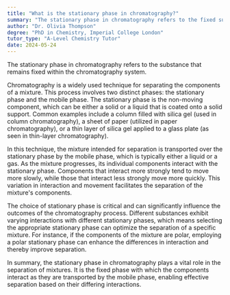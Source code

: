 ```yaml
---
title: "What is the stationary phase in chromatography?"
summary: "The stationary phase in chromatography refers to the fixed substance within the chromatography system that aids in the separation of components during the analysis process."
author: "Dr. Olivia Thompson"
degree: "PhD in Chemistry, Imperial College London"
tutor_type: "A-Level Chemistry Tutor"
date: 2024-05-24
---
```


The stationary phase in chromatography refers to the substance that remains fixed within the chromatography system.

Chromatography is a widely used technique for separating the components of a mixture. This process involves two distinct phases: the stationary phase and the mobile phase. The stationary phase is the non-moving component, which can be either a solid or a liquid that is coated onto a solid support. Common examples include a column filled with silica gel (used in column chromatography), a sheet of paper (utilized in paper chromatography), or a thin layer of silica gel applied to a glass plate (as seen in thin-layer chromatography).

In this technique, the mixture intended for separation is transported over the stationary phase by the mobile phase, which is typically either a liquid or a gas. As the mixture progresses, its individual components interact with the stationary phase. Components that interact more strongly tend to move more slowly, while those that interact less strongly move more quickly. This variation in interaction and movement facilitates the separation of the mixture's components.

The choice of stationary phase is critical and can significantly influence the outcomes of the chromatography process. Different substances exhibit varying interactions with different stationary phases, which means selecting the appropriate stationary phase can optimize the separation of a specific mixture. For instance, if the components of the mixture are polar, employing a polar stationary phase can enhance the differences in interaction and thereby improve separation.

In summary, the stationary phase in chromatography plays a vital role in the separation of mixtures. It is the fixed phase with which the components interact as they are transported by the mobile phase, enabling effective separation based on their differing interactions.
    